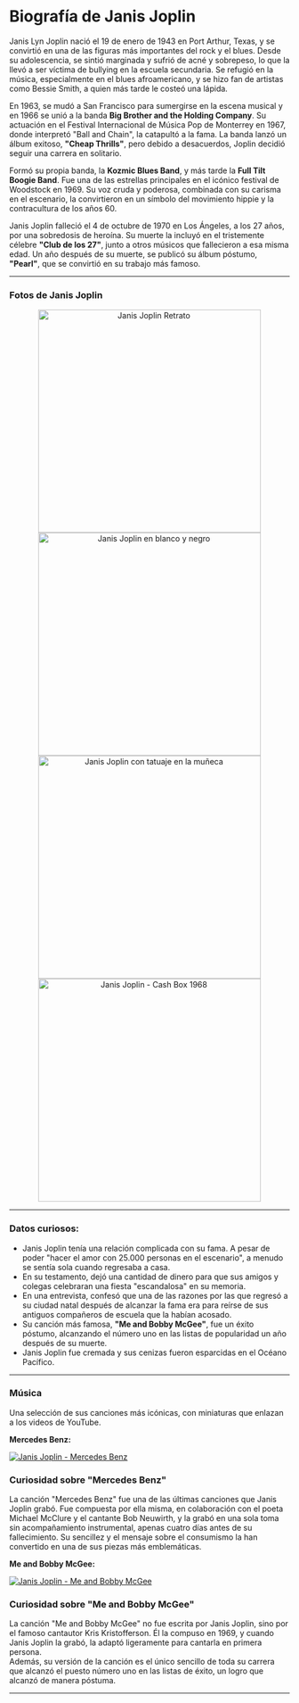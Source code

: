 # Biografía de Janis Joplin

Janis Lyn Joplin nació el 19 de enero de 1943 en Port Arthur, Texas, y se convirtió en una de las figuras más importantes del rock y el blues. Desde su adolescencia, se sintió marginada y sufrió de acné y sobrepeso, lo que la llevó a ser víctima de bullying en la escuela secundaria. Se refugió en la música, especialmente en el blues afroamericano, y se hizo fan de artistas como Bessie Smith, a quien más tarde le costeó una lápida.

En 1963, se mudó a San Francisco para sumergirse en la escena musical y en 1966 se unió a la banda **Big Brother and the Holding Company**. Su actuación en el Festival Internacional de Música Pop de Monterrey en 1967, donde interpretó "Ball and Chain", la catapultó a la fama. La banda lanzó un álbum exitoso, **"Cheap Thrills"**, pero debido a desacuerdos, Joplin decidió seguir una carrera en solitario.

Formó su propia banda, la **Kozmic Blues Band**, y más tarde la **Full Tilt Boogie Band**. Fue una de las estrellas principales en el icónico festival de Woodstock en 1969. Su voz cruda y poderosa, combinada con su carisma en el escenario, la convirtieron en un símbolo del movimiento hippie y la contracultura de los años 60.

Janis Joplin falleció el 4 de octubre de 1970 en Los Ángeles, a los 27 años, por una sobredosis de heroína. Su muerte la incluyó en el tristemente célebre **"Club de los 27"**, junto a otros músicos que fallecieron a esa misma edad. Un año después de su muerte, se publicó su álbum póstumo, **"Pearl"**, que se convirtió en su trabajo más famoso.

---

### Fotos de Janis Joplin

<p align="center">
  <img src="https://upload.wikimedia.org/wikipedia/commons/4/4b/Janis_Joplin_1970.jpg" alt="Janis Joplin Retrato" width="400">
  <img src="https://upload.wikimedia.org/wikipedia/commons/c/c9/Janis_Joplin_1969-07-31.jpg" alt="Janis Joplin en blanco y negro" width="400">
  <img src="https://i.pinimg.com/736x/3f/50/f0/3f50f08d48b564e66cf4638752b99bbd.jpg" alt="Janis Joplin con tatuaje en la muñeca" width="400">
  <img src="https://upload.wikimedia.org/wikipedia/commons/e/e0/Janis_Joplin_-_Cash_Box_1968.jpg" alt="Janis Joplin - Cash Box 1968" width="400">
</p>

---

### **Datos curiosos:**

* Janis Joplin tenía una relación complicada con su fama. A pesar de poder "hacer el amor con 25.000 personas en el escenario", a menudo se sentía sola cuando regresaba a casa.
* En su testamento, dejó una cantidad de dinero para que sus amigos y colegas celebraran una fiesta "escandalosa" en su memoria.
* En una entrevista, confesó que una de las razones por las que regresó a su ciudad natal después de alcanzar la fama era para reírse de sus antiguos compañeros de escuela que la habían acosado.
* Su canción más famosa, **"Me and Bobby McGee"**, fue un éxito póstumo, alcanzando el número uno en las listas de popularidad un año después de su muerte.
* Janis Joplin fue cremada y sus cenizas fueron esparcidas en el Océano Pacífico.

---

### **Música**

Una selección de sus canciones más icónicas, con miniaturas que enlazan a los videos de YouTube.

**Mercedes Benz:**

[![Janis Joplin - Mercedes Benz](https://img.youtube.com/vi/yRwh1H-mH6A/hqdefault.jpg)](https://www.youtube.com/watch?v=yRwh1H-mH6A)

### **Curiosidad sobre "Mercedes Benz"**

La canción "Mercedes Benz" fue una de las últimas canciones que Janis Joplin grabó. Fue compuesta por ella misma, en colaboración con el poeta Michael McClure y el cantante Bob Neuwirth, y la grabó en una sola toma sin acompañamiento instrumental, apenas cuatro días antes de su fallecimiento. Su sencillez y el mensaje sobre el consumismo la han convertido en una de sus piezas más emblemáticas.

**Me and Bobby McGee:**

[![Janis Joplin - Me and Bobby McGee](https://img.youtube.com/vi/5Cg-j0X09Ag/hqdefault.jpg)](https://www.youtube.com/watch?v=5Cg-j0X09Ag)

### **Curiosidad sobre "Me and Bobby McGee"**

La canción "Me and Bobby McGee" no fue escrita por Janis Joplin, sino por el famoso cantautor Kris Kristofferson. Él la compuso en 1969, y cuando Janis Joplin la grabó, la adaptó ligeramente para cantarla en primera persona.  
Además, su versión de la canción es el único sencillo de toda su carrera que alcanzó el puesto número uno en las listas de éxito, un logro que alcanzó de manera póstuma.

---
